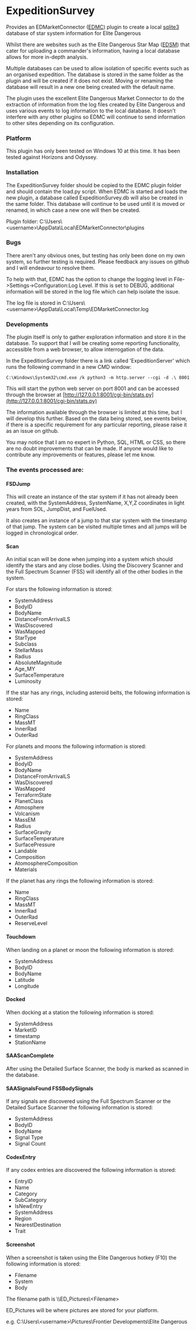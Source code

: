# ExpeditionSurvey
Provides an EDMarketConnector ([EDMC](https://github.com/EDCD/EDMarketConnector)) plugin to create a local [sqlite3](https://www.sqlite.org/index.html) database of star system information for Elite Dangerous

Whilst there are websites such as the Elite Dangerous Star Map ([EDSM](https://www.edsm.net/)) that cater for uploading a commander's information, having a local database allows for more in-depth analysis.

Multiple databases can be used to allow isolation of specific events such as an organised expedition.  The database is stored in the same folder as the plugin and will be created if it does not exist.  Moving or renaming the database will result in a new one being created with the default name.

The plugin uses the excellent Elite Dangerous Market Connector to do the extraction of information from the log files created by Elite Dangerous and uses various events to log information to the local database.  It doesn't interfere with any other plugins so EDMC will continue to send information to other sites depending on its configuration.

### Platform
This plugin has only been tested on Windows 10 at this time.  It has been tested against Horizons and Odyssey.

### Installation
The ExpeditionSurvey folder should be copied to the EDMC plugin folder and should contain the load.py script.  When EDMC is started and loads the new plugin, a database called ExpeditionSurvey.db will also be created in the same folder.  This database will continue to be used until it is moved or renamed, in which case a new one will then be created.

Plugin folder: C:\Users\\\<username>\AppData\Local\EDMarketConnector\plugins

### Bugs
There aren't any obvious ones, but testing has only been done on my own system, so further testing is required.  Please feedback any issues on github and I will endeavour to resolve them.

To help with that, EDMC has the option to change the logging level in File->Settings->Configuration:Log Level.  If this is set to DEBUG, additional information will be stored in the log file which can help isolate the issue.

The log file is stored in C:\Users\\\<username>\AppData\Local\Temp\EDMarketConnector.log

### Developments
The plugin itself is only to gather exploration information and store it in the database.  To support that I will be creating some reporting functionality, accessible from a web browser, to allow interrogation of the data.

In the ExpeditionSurvey folder there is a link called 'ExpeditionServer' which runs the following command in a new CMD window:
~~~
C:\Windows\System32\cmd.exe /k python3 -m http.server --cgi -d .\ 8001
~~~
This will start the python web server on port 8001 and can be accessed through the browser at [http://127.0.0.1:8001/cgi-bin/stats.py](http://127.0.0.1:8001/cgi-bin/stats.py)

The information available through the browser is limited at this time, but I will develop this further.  Based on the data being stored, see events below, if there is a specific requirement for any particular reporting, please raise it as an issue on github.

You may notice that I am no expert in Python, SQL, HTML or CSS, so there are no doubt improvements that can be made.  If anyone would like to contribute any improvements or features, please let me know.

### The events processed are:

#### FSDJump

This will create an instance of the star system if it has not already been created, with the SystemAddress, SystemName, X,Y,Z coordinates in light years from SOL, JumpDist, and FuelUsed.

It also creates an instance of a jump to that star system with the timestamp of that jump.  The system can be visited multiple times and all jumps will be logged in chronological order.

#### Scan

An initial scan will be done when jumping into a system which should identify the stars and any close bodies.  Using the Discovery Scanner and the Full Spectrum Scanner (FSS) will identify all of the other bodies in the system.

For stars the following information is stored:
- SystemAddress
- BodyID
- BodyName
- DistanceFromArrivalLS
- WasDiscovered
- WasMapped
- StarType
- Subclass
- StellarMass
- Radius
- AbsoluteMagnitude
- Age_MY
- SurfaceTemperature
- Luminosity

If the star has any rings, including asteroid belts, the following information is stored:
- Name
- RingClass
- MassMT
- InnerRad
- OuterRad

For planets and moons the following information is stored:
- SystemAddress
- BodyID
- BodyName
- DistanceFromArrivalLS
- WasDiscovered
- WasMapped
- TerraformState
- PlanetClass
- Atmosphere
- Volcanism
- MassEM
- Radius
- SurfaceGravity
- SurfaceTemperature
- SurfacePressure
- Landable
- Composition
- AtomosphereComposition
- Materials

If the planet has any rings the following information is stored:
- Name
- RingClass
- MassMT
- InnerRad
- OuterRad
- ReserveLevel

#### Touchdown

When landing on a planet or moon the following information is stored:
- SystemAddress
- BodyID
- BodyName
- Latitude
- Longitude

#### Docked

When docking at a station the following information is stored:
- SystemAddress
- MarketID
- timestamp
- StationName

#### SAAScanComplete

After using the Detailed Surface Scanner, the body is marked as scanned in the database.

#### SAASignalsFound FSSBodySignals

If any signals are discovered using the Full Spectrum Scanner or the Detailed Surface Scanner the following information is stored:

- SystemAddress
- BodyID
- BodyName
- Signal Type
- Signal Count

#### CodexEntry

If any codex entries are discovered the following information is stored:
- EntryID
- Name
- Category
- SubCategory
- IsNewEntry
- SystemAddress
- Region
- NearestDestination
- Trait

#### Screenshot

When a screenshot is taken using the Elite Dangerous hotkey (F10) the following information is stored:

- Filename
- System
- Body

The filename path is \\\ED_Pictures\\\<Filename>

ED_Pictures will be where pictures are stored for your platform.

e.g. C:\Users\\\<username>\Pictures\Frontier Developments\Elite Dangerous
